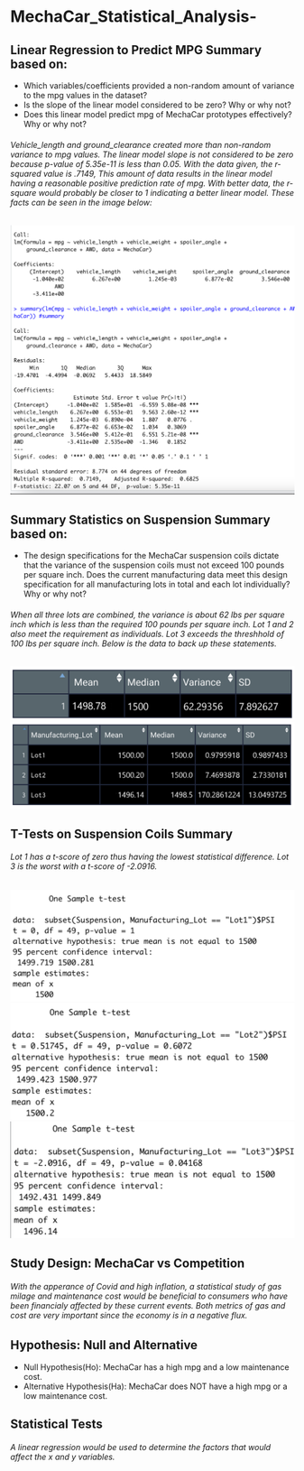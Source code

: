 # MechaCar_Statistical_Analysis-

## Linear Regression to Predict MPG Summary based on:
- Which variables/coefficients provided a non-random amount of variance to the mpg values in the dataset?
- Is the slope of the linear model considered to be zero? Why or why not?
- Does this linear model predict mpg of MechaCar prototypes effectively? Why or why not? 

###### Vehicle_length and ground_clearance created more than non-random variance to mpg values.  The linear model slope is not considered to be zero because p-value of 5.35e-11 is less than 0.05. With the data given, the r-squared value is .7149, This amount of data results in the linear model having a reasonable positive prediction rate of mpg. With better data, the r-square would probably be closer to 1 indicating a better linear model.    These facts can be seen in the image below:
![linear regression](https://github.com/ramon0101alonso/MechaCar_Statistical_Analysis-/blob/main/Deliverable%201.png)

## Summary Statistics on Suspension Summary based on:
- The design specifications for the MechaCar suspension coils dictate that the variance of the suspension coils must not exceed 100 pounds per square inch. Does the current manufacturing data meet this design specification for all manufacturing lots in total and each lot individually? Why or why not?

###### When all three lots are combined, the variance is about 62 lbs per square inch which is less than the required 100 pounds per square inch.  Lot 1 and 2 also meet the requirement as individuals.  Lot 3 exceeds the threshhold of 100 lbs per square inch.  Below is the data to back up these statements.
![summary](https://github.com/ramon0101alonso/MechaCar_Statistical_Analysis-/blob/main/Deliverable%202%20Summary.png)
![lot](https://github.com/ramon0101alonso/MechaCar_Statistical_Analysis-/blob/main/Deliverable%202%20Lot.png)

## T-Tests on Suspension Coils Summary

###### Lot 1 has a t-score of zero thus having the lowest statistical difference.  Lot 3 is the worst with a t-score of -2.0916.
![t-score1](https://github.com/ramon0101alonso/MechaCar_Statistical_Analysis-/blob/main/lot%201%20t-score.png)
![t-score2](https://github.com/ramon0101alonso/MechaCar_Statistical_Analysis-/blob/main/lot%202%20t-score.png)
![t-score3](https://github.com/ramon0101alonso/MechaCar_Statistical_Analysis-/blob/main/lot%203%20t-score.png)

## Study Design: MechaCar vs Competition

###### With the apperance of Covid and high inflation, a statistical study of gas milage and maintenance cost would be beneficial to consumers who have been financialy affected by these current events. Both metrics of gas and cost are very important since the economy is in a negative flux.  

## Hypothesis: Null and Alternative
- Null Hypothesis(Ho): MechaCar has a high mpg and a low maintenance cost.
- Alternative Hypothesis(Ha): MechaCar does NOT have a high mpg or a low maintenance cost.

## Statistical Tests
###### A linear regression would be used to determine the factors that would affect the x and y variables.  
